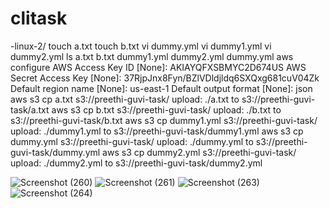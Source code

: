 # clitask
-linux-2/
 touch a.txt
 touch b.txt
 vi dummy.yml
vi dummy1.yml
 vi dummy2.yml
 ls
a.txt  b.txt  dummy1.yml  dummy2.yml  dummy.yml
 aws configure
AWS Access Key ID [None]: AKIAYQFXSBMYC2D674US
AWS Secret Access Key [None]: 37RjpJnx8Fyn/BZlVDldjldq6SXQxg681cuV04Zk
Default region name [None]: us-east-1
Default output format [None]: json
 aws s3 cp a.txt s3://preethi-guvi-task/
upload: ./a.txt to s3://preethi-guvi-task/a.txt
 aws s3 cp b.txt s3://preethi-guvi-task/
upload: ./b.txt to s3://preethi-guvi-task/b.txt
 aws s3 cp dummy1.yml s3://preethi-guvi-task/
upload: ./dummy1.yml to s3://preethi-guvi-task/dummy1.yml
 aws s3 cp dummy.yml s3://preethi-guvi-task/
upload: ./dummy.yml to s3://preethi-guvi-task/dummy.yml
 aws s3 cp dummy2.yml s3://preethi-guvi-task/
upload: ./dummy2.yml to s3://preethi-guvi-task/dummy2.yml


![Screenshot (260)](https://user-images.githubusercontent.com/116999513/215096716-4fda059c-0401-48b0-a007-68f43d12787a.png)
![Screenshot (261)](https://user-images.githubusercontent.com/116999513/215096724-1ad927a4-2420-4bc4-8628-d9675a0f9fd1.png)
![Screenshot (263)](https://user-images.githubusercontent.com/116999513/215096735-c4c8c220-ae95-41a7-9573-718d96eb0bfc.png)
![Screenshot (264)](https://user-images.githubusercontent.com/116999513/215096742-b2b99503-9c1f-4711-becd-e307550ab4b0.png)
